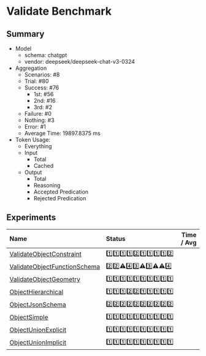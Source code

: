 # Validate Benchmark
## Summary
  - Model
    - schema: chatgpt
    - vendor: deepseek/deepseek-chat-v3-0324
  - Aggregation
    - Scenarios: #8
    - Trial: #80
    - Success: #76
      - 1st: #56
      - 2nd: #16
      - 3rd: #2
    - Failure: #0
    - Nothing: #3
    - Error: #1
    - Average Time: 19897.8375 ms
  - Token Usage:
    - Everything
    - Input
      - Total
      - Cached
    - Output
      - Total
      - Reasoning
      - Accepted Predication
      - Rejected Predication

## Experiments
Name | Status | Time / Avg
:----|:-------|------------:
[ValidateObjectConstraint](./ValidateObjectConstraint/README.md) | 1️⃣1️⃣1️⃣1️⃣2️⃣1️⃣1️⃣1️⃣1️⃣2️⃣
[ValidateObjectFunctionSchema](./ValidateObjectFunctionSchema/README.md) | 2️⃣2️⃣⚠️4️⃣3️⃣⚠️3️⃣⚠️⚠️4️⃣
[ValidateObjectGeometry](./ValidateObjectGeometry/README.md) | 1️⃣1️⃣1️⃣1️⃣1️⃣1️⃣1️⃣1️⃣1️⃣1️⃣
[ObjectHierarchical](./ObjectHierarchical/README.md) | 1️⃣1️⃣1️⃣2️⃣2️⃣1️⃣1️⃣1️⃣1️⃣1️⃣
[ObjectJsonSchema](./ObjectJsonSchema/README.md) | 2️⃣2️⃣2️⃣2️⃣2️⃣2️⃣2️⃣2️⃣2️⃣2️⃣
[ObjectSimple](./ObjectSimple/README.md) | 1️⃣1️⃣1️⃣1️⃣1️⃣1️⃣1️⃣1️⃣1️⃣1️⃣
[ObjectUnionExplicit](./ObjectUnionExplicit/README.md) | 1️⃣1️⃣1️⃣1️⃣1️⃣1️⃣1️⃣1️⃣1️⃣1️⃣
[ObjectUnionImplicit](./ObjectUnionImplicit/README.md) | 1️⃣1️⃣1️⃣1️⃣1️⃣1️⃣1️⃣1️⃣1️⃣1️⃣